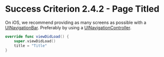 # Success Criterion 2.4.2 - Page Titled

On iOS, we recommend providing as many screens as possible with a [UINavigationBar](https://developer.apple.com/documentation/uikit/uinavigationbar). Preferably by using a [UINavigationController](https://developer.apple.com/documentation/uikit/uinavigationcontroller).

```swift
override func viewDidLoad() {
    super.viewDidLoad()
    title = "Title"
}
```
